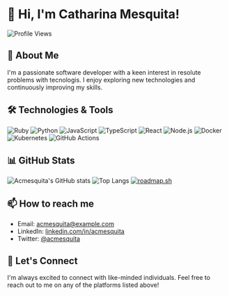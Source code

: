 # 👋 Hi, I'm Catharina Mesquita!

![Profile Views](https://komarev.com/ghpvc/?username=acmesquita&color=blue)

## 🚀 About Me

I'm a passionate software developer with a keen interest in resolute problems with tecnologis. I enjoy exploring new technologies and continuously improving my skills. 

## 🛠️ Technologies & Tools

![Ruby](https://img.shields.io/badge/Ruby-9a0f00?style=for-the-badge&logo=ruby&logoColor=white)
![Python](https://img.shields.io/badge/Python-3776AB?style=for-the-badge&logo=python&logoColor=white)
![JavaScript](https://img.shields.io/badge/JavaScript-F7DF1E?style=for-the-badge&logo=javascript&logoColor=black)
![TypeScript](https://img.shields.io/badge/TypeScript-007ACC?style=for-the-badge&logo=typescript&logoColor=white)
![React](https://img.shields.io/badge/React-20232A?style=for-the-badge&logo=react&logoColor=61DAFB)
![Node.js](https://img.shields.io/badge/Node.js-339933?style=for-the-badge&logo=nodedotjs&logoColor=white)
![Docker](https://img.shields.io/badge/Docker-2496ED?style=for-the-badge&logo=docker&logoColor=white)
![Kubernetes](https://img.shields.io/badge/Kubernetes-326CE5?style=for-the-badge&logo=kubernetes&logoColor=white)
![GitHub Actions](https://img.shields.io/badge/GitHub_Actions-2088FF?style=for-the-badge&logo=github-actions&logoColor=white)

## 📊 GitHub Stats

![Acmesquita's GitHub stats](https://github-readme-stats.vercel.app/api?username=acmesquita&show_icons=true&theme=radical)
![Top Langs](https://github-readme-stats.vercel.app/api/top-langs/?username=acmesquita&layout=compact&theme=radical)
[![roadmap.sh](https://roadmap.sh/card/tall/679b6c3731e842a9fc8932c6?variant=dark)](https://roadmap.sh)

## 📫 How to reach me

- Email: [acmesquita@example.com](mailto:acmesquita@example.com)
- LinkedIn: [linkedin.com/in/acmesquita](https://www.linkedin.com/in/acmesquita)
- Twitter: [@acmesquita](https://twitter.com/acmesquita)

## 🤝 Let's Connect

I'm always excited to connect with like-minded individuals. Feel free to reach out to me on any of the platforms listed above!
